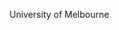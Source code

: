 [//]: # (Created by ./bin/manage_files.pl from ./species/Trichinella_t9/PRJNA257433/Trichinella_t9_PRJNA257433.summary.html on Thu Jun 11 13:46:23 2020)
University of Melbourne
